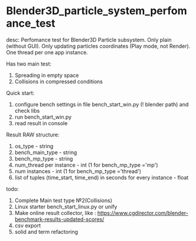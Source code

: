 # Blender3D_particle_system_perfomance_test
desc:
Perfomance test for Blender3D Particle subsystem.
Only plain (without GUI).
Only updating particles coordinates (Play mode, not Render).
One thread per one app instance.

Has two main test:
1. Spreading in empty space
2. Collisions in compressed conditions

Quick start:
1. configure bench settings in file bench_start_win.py (! blender path) and check libs
2. run bench_start_win.py
3. read result in console

Result RAW structure:
1. os_type - string
2. bench_main_type - string
3. bench_mp_type - string
4. num_thread per instance - int (1 for bench_mp_type ='mp')
5. num instances - int (1 for bench_mp_type ='thread')
6. list of tuples (time_start, time_end) in seconds for every instance - float
 



todo:
1. Complete Main test type №2(Collisions)
2. Linux starter bench_start_linux.py or unify
3. Make online result collector, like : https://www.cgdirector.com/blender-benchmark-results-updated-scores/
4. csv export
5. solid and term refactoring
